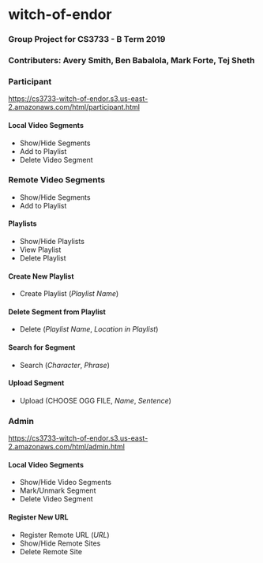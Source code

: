 # witch-of-endor

### Group Project for CS3733 - B Term 2019
### Contributers: Avery Smith, Ben Babalola, Mark Forte, Tej Sheth

### Participant
https://cs3733-witch-of-endor.s3.us-east-2.amazonaws.com/html/participant.html
#### Local Video Segments
- Show/Hide Segments
- Add to Playlist
- Delete Video Segment
### Remote Video Segments
- Show/Hide Segments
- Add to Playlist
#### Playlists
- Show/Hide Playlists
- View Playlist
- Delete Playlist
#### Create New Playlist
- Create Playlist (*Playlist Name*)
#### Delete Segment from Playlist
- Delete (*Playlist Name*, *Location in Playlist*)
#### Search for Segment
- Search (*Character*, *Phrase*)
#### Upload Segment
- Upload (CHOOSE OGG FILE, *Name*, *Sentence*)

### Admin
https://cs3733-witch-of-endor.s3.us-east-2.amazonaws.com/html/admin.html
#### Local Video Segments
- Show/Hide Video Segments
- Mark/Unmark Segment
- Delete Video Segment
#### Register New URL
- Register Remote URL (*URL*)
- Show/Hide Remote Sites
- Delete Remote Site

